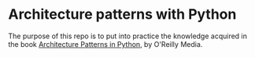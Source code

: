# Architecture patterns with Python

The purpose of this repo is to put into practice the knowledge acquired in the book [Architecture Patterns in Python](https://www.oreilly.com/library/view/architecture-patterns-with/9781492052197/), by O'Reilly Media.
